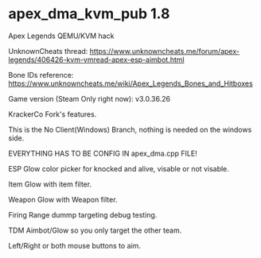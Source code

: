# apex_dma_kvm_pub 1.8
 Apex Legends QEMU/KVM hack

UnknownCheats thread: https://www.unknowncheats.me/forum/apex-legends/406426-kvm-vmread-apex-esp-aimbot.html

Bone IDs reference: https://www.unknowncheats.me/wiki/Apex_Legends_Bones_and_Hitboxes

Game version (Steam Only right now): v3.0.36.26

KrackerCo Fork's features.

This is the No Client(Windows) Branch, nothing is needed on the windows side.

EVERYTHING HAS TO BE CONFIG IN apex_dma.cpp FILE!

ESP Glow color picker for knocked and alive, visable or not visable.

Item Glow with item filter.

Weapon Glow with Weapon filter.

Firing Range dummp targeting debug testing.

TDM Aimbot/Glow so you only target the other team.

Left/Right or both mouse buttons to aim.


